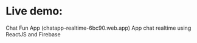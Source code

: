 # Live demo:
Chat Fun App (chatapp-realtime-6bc90.web.app)
App chat realtime using ReactJS and Firebase
